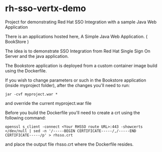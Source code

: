 # rh-sso-vertx-demo
Project for demonstrating Red Hat SSO Integration with a sample Java Web Application

There is an applications hosted here, A Simple Java Web Application. ( BookStore ) 

The idea is to demonstrate SSO Integration from Red Hat Single Sign On Server and the java application. 

The Bookstore application is deployed from a custom container image build using the Dockerfile. 

If you wish to change parameters or such in the Bookstore application (inside myproject folder),
after the changes you'll need to run:
```
jar -cvf myproject.war *
``` 
and override the current myproject.war file

Before you build the Dockerfile you'll need to create a crt using the following command:

```
openssl s_client -connect <Your RHSSO route URL>:443 -showcerts </dev/null | sed -n '/-----BEGIN CERTIFICATE-----/,/-----END CERTIFICATE-----/p' > rhsso.crt
```
and place the output file rhsso.crt where the Dockerfile resides.

